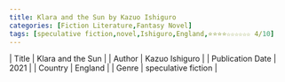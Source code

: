 ```yaml
---
title: Klara and the Sun by Kazuo Ishiguro
categories: [Fiction Literature,Fantasy Novel]
tags: [speculative fiction,novel,Ishiguro,England,⭐⭐⭐⭐☆☆☆☆☆☆ 4/10]
---
```

        
| Title | Klara and the Sun  |
| Author |  Kazuo Ishiguro  |
| Publication Date | 2021   |
| Country | England |
| Genre | speculative fiction  |
        